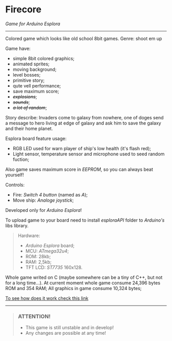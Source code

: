 # Firecore
*Game for Arduino Esplora*
***

Colored game which looks like old school 8bit games.
Genre: shoot em up

Game have: 
- simple 8bit colored graphics;
- animated sprites;
- moving background;
- level bosses;
- primitive story;
- qute vell performance;
- save maximum score;
- *~~explosions~~*;
- *~~sounds~~*;
- *~~a lot of random~~*;

Story describe:
Invaders come to galaxy from nowhere, one of doges send a message to hero
living at edge of galaxy and ask him to save the galaxy and their home planet. 


Esplora board feature usage:
- RGB LED used for warn player of ship's low health (it's flash red);
- Light sensor, temperature sensor and microphone used to seed random fuction;

Also game saves maximum score in *EEPROM*, so you can always beat yourself!

Controls:
- Fire: *Switch 4 button* (named as *A*);
- Move ship: *Analoge joystick*;

Developed only for *Arduino Esplora*!

To upload game to your board need to install *esploraAPI* folder to *Arduino's* libs library.


> Hardware:
> - *Arduino Esplora* board;
> - MCU: *ATmega32u4*;
> - ROM: 28kb;
> - RAM: 2,5kb;
> - TFT LCD: *ST7735* 160x128.

Whole game writed on C (maybe somewhere can be a tiny of C++, but not for a long time...).
At current moment whole game consume 24,396 bytes ROM and 354 RAM;
All graphics in game consume 10,324 bytes; 

[To see how does it work check this link](https://www.youtube.com/channel/UCDXVQ9ZfQl8Ddeu_3qiwSiA "My YouTube channel")
***

  
> ### ATTENTION!
>  * This game is still unstable and in develop!
>  * Any changes are possible at any time!  
